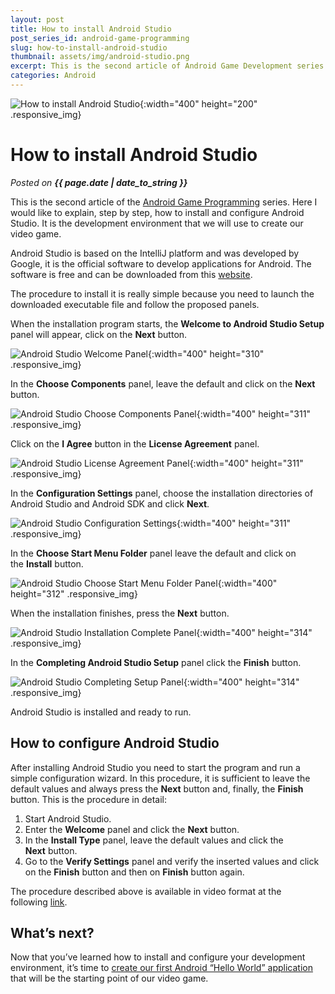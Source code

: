 ```yaml
---
layout: post
title: How to install Android Studio
post_series_id: android-game-programming
slug: how-to-install-android-studio
thumbnail: assets/img/android-studio.png
excerpt: This is the second article of Android Game Development series. Here I explain, step by step, how to install and configure Android Studio.
categories: Android
---
```


![How to install Android Studio](assets/img/android-studio.png){:width="400" height="200" .responsive_img}

# How to install Android Studio
_Posted on **{{ page.date | date_to_string }}**_

This is the second article of the [Android Game Programming](android-game-programming) series. Here I would like to explain, step by step, how to install and configure Android Studio. It is the development environment that we will use to create our video game.

Android Studio is based on the IntelliJ platform and was developed by Google, it is the official software to develop applications for Android. The software is free and can be downloaded from this [website](https://developer.android.com/sdk/index.html).

The procedure to install it is really simple because you need to launch the downloaded executable file and follow the proposed panels.

When the installation program starts, the **Welcome to Android Studio Setup** panel will appear, click on the **Next** button.

![Android Studio Welcome Panel](assets/img/AndroidStudioWelcome.png){:width="400" height="310" .responsive_img}

In the **Choose Components** panel, leave the default and click on the **Next** button.

![Android Studio Choose Components Panel](assets/img/AndroidStudioChooseComponents.png){:width="400" height="311" .responsive_img}

Click on the **I Agree** button in the **License Agreement** panel.

![Android Studio License Agreement Panel](assets/img/AndroidStudioLicenseAgreement.png){:width="400" height="311" .responsive_img}

In the **Configuration Settings** panel, choose the installation directories of Android Studio and Android SDK and click **Next**.

![Android Studio Configuration Settings](assets/img/AndroidStudioConfigurationSettings.png){:width="400" height="311" .responsive_img}

In the **Choose Start Menu Folder** panel leave the default and click on the **Install** button.

![Android Studio Choose Start Menu Folder Panel](assets/img/AndroidStudioChooseStartMenuFolder.png){:width="400" height="312" .responsive_img}

When the installation finishes, press the **Next** button.

![Android Studio Installation Complete Panel](assets/img/AndroidStudioInstallationComplete.png){:width="400" height="314" .responsive_img}

In the **Completing Android Studio Setup** panel click the **Finish** button.

![Android Studio Completing Setup Panel](assets/img/AndroidStudioCompletingSetup.png){:width="400" height="314" .responsive_img}

Android Studio is installed and ready to run.

## How to configure Android Studio

After installing Android Studio you need to start the program and run a simple configuration wizard. In this procedure, it is sufficient to leave the default values and always press the **Next** button and, finally, the **Finish** button. This is the procedure in detail:

1.  Start Android Studio.
2.  Enter the **Welcome** panel and click the **Next** button.
3.  In the **Install Type** panel, leave the default values and click the **Next** button.
4.  Go to the **Verify Settings** panel and verify the inserted values and click on the **Finish** button and then on **Finish** button again.

The procedure described above is available in video format at the following [link](https://developer.android.com/sdk/installing/index.html?pkg=studio).

## What’s next?

Now that you’ve learned how to install and configure your development environment, it’s time to [create our first Android “Hello World” application](how-to-create-an-android-application) that will be the starting point of our video game.